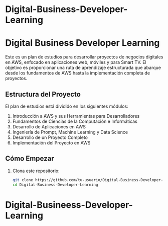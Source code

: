 # Digital-Business-Developer-Learning
# Digital Business Developer Learning

Este es un plan de estudios para desarrollar proyectos de negocios digitales en AWS, enfocado en aplicaciones web, móviles y para Smart TV. El objetivo es proporcionar una ruta de aprendizaje estructurada que abarque desde los fundamentos de AWS hasta la implementación completa de proyectos.

## Estructura del Proyecto

El plan de estudios está dividido en los siguientes módulos:
1. Introducción a AWS y sus Herramientas para Desarrolladores
2. Fundamentos de Ciencias de la Computación e Informáticas
3. Desarrollo de Aplicaciones en AWS
4. Ingeniería de Prompt, Machine Learning y Data Science
5. Desarrollo de un Proyecto Completo
6. Implementación del Proyecto en AWS

## Cómo Empezar

1. Clona este repositorio:
   ```sh
   git clone https://github.com/tu-usuario/Digital-Business-Developer-Learning.git
   cd Digital-Business-Developer-Learning
# Digital-Busineess-Developer-Learning
